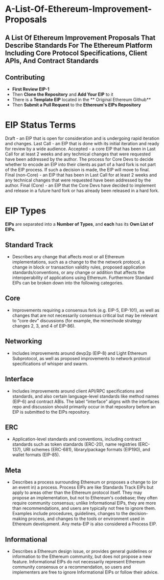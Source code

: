  # A-List-Of-Ethereum-Improvement-Proposals


 ## A List Of **Ethereum Improvement Proposals** That Describe Standards For The **Ethereum Platform** Including **Core Protocol Specifications**, **Client APIs**, And **Contract Standards**


  ## **Contributing**
 - **First Review EIP-1**
 - Then **Clone the Repository** and **Add Your EIP** to it
 - There is a **Template EIP** located in the ** Original Ethereum Github**
 - Then **Submit a Pull Request** to the **Ethereum's EIPs Repository**


 # **EIP Status Terms**
Draft - an EIP that is open for consideration and is undergoing rapid iteration and changes.
Last Call - an EIP that is done with its initial iteration and ready for review by a wide audience.
Accepted - a core EIP that has been in Last Call for at least 2 weeks and any technical changes that were requested have been addressed by the author. The process for Core Devs to decide whether to encode an EIP into their clients as part of a hard fork is not part of the EIP process. If such a decision is made, the EIP will move to final.
Final (non-Core) - an EIP that has been in Last Call for at least 2 weeks and any technical changes that were requested have been addressed by the author.
Final (Core) - an EIP that the Core Devs have decided to implement and release in a future hard fork or has already been released in a hard fork.


 # **EIP Types**
**EIPs** are separated into a **Number of Types**, and **each** has its **Own List of EIPs**.

 ## **Standard Track**
 - Describes any change that affects most or all Ethereum implementations, such as a change to the the network protocol, a change in block or transaction validity rules, proposed application standards/conventions, or any change or addition that affects the interoperability of applications using Ethereum. Furthermore Standard EIPs can be broken down into the following categories.


 ## **Core**
 - Improvements requiring a consensus fork (e.g. EIP-5, EIP-101), as well as changes that are not necessarily consensus critical but may be relevant to “core dev” discussions (for example, the miner/node strategy changes 2, 3, and 4 of EIP-86).


 ## **Networking**
 - Includes improvements around devp2p (EIP-8) and Light Ethereum Subprotocol, as well as proposed improvements to network protocol specifications of whisper and swarm.


 ## **Interface**
 - Includes improvements around client API/RPC specifications and standards, and also certain language-level standards like method names (EIP-6) and contract ABIs. The label “interface” aligns with the interfaces repo and discussion should primarily occur in that repository before an EIP is submitted to the EIPs repository.


 ## **ERC**
 - Application-level standards and conventions, including contract standards such as token standards (ERC-20), name registries (ERC-137), URI schemes (ERC-681), library/package formats (EIP190), and wallet formats (EIP-85).


 ## **Meta**
- Describes a process surrounding Ethereum or proposes a change to (or an event in) a process. Process EIPs are like Standards Track EIPs but apply to areas other than the Ethereum protocol itself. They may propose an implementation, but not to Ethereum's codebase; they often require community consensus; unlike Informational EIPs, they are more than recommendations, and users are typically not free to ignore them. Examples include procedures, guidelines, changes to the decision-making process, and changes to the tools or environment used in Ethereum development. Any meta-EIP is also considered a Process EIP.


 ## **Informational**
- Describes a Ethereum design issue, or provides general guidelines or information to the Ethereum community, but does not propose a new feature. Informational EIPs do not necessarily represent Ethereum community consensus or a recommendation, so users and implementers are free to ignore Informational EIPs or follow their advice.


